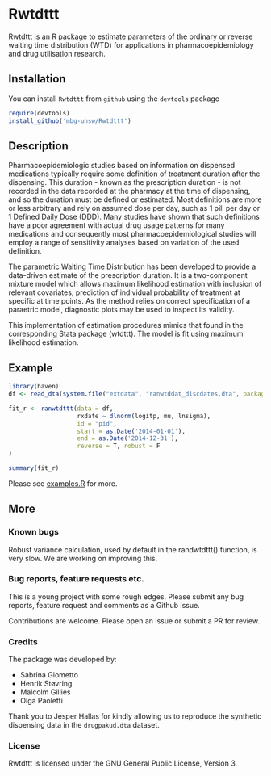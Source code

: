 # Rwtdttt

Rwtdttt is an R package to estimate parameters of the ordinary or reverse waiting time distribution (WTD) for applications in pharmacoepidemiology and drug utilisation research.

## Installation

You can install `Rwtdttt` from `github` using the `devtools` package

```r
require(devtools)
install_github('mbg-unsw/Rwtdttt')
```

## Description

Pharmacoepidemiologic studies based on information on dispensed medications typically require some definition of treatment duration after the dispensing. This duration - known as the prescription duration - is not recorded in the data recorded at the pharmacy at the time of dispensing, and so the duration must be defined or estimated. Most definitions are more or less arbitrary and rely on assumed dose per day, such as 1 pill per day or 1 Defined Daily Dose (DDD). Many studies have shown that such definitions have a poor agreement with actual drug usage patterns for many medications and consequently most pharmacoepidemiological studies will employ a range of sensitivity analyses based on variation of the used definition.

The parametric Waiting Time Distribution has been developed to provide a data-driven estimate of the prescription duration. It is a two-component mixture model which allows maximum likelihood estimation with inclusion of relevant covariates, prediction of individual probability of treatment at specific at time points. As the method relies on correct specification of a paraetric model, diagnostic plots may be used to inspect its validity.

This implementation of estimation procedures mimics that found in the corresponding Stata package (wtdttt). The model is fit using maximum likelihood estimation.

## Example

```R
library(haven)
df <- read_dta(system.file("extdata", "ranwtddat_discdates.dta", package="Rwtdttt"))

fit_r <- ranwtdttt(data = df,
                   rxdate ~ dlnorm(logitp, mu, lnsigma),
                   id = "pid",
                   start = as.Date('2014-01-01'),
                   end = as.Date('2014-12-31'),
                   reverse = T, robust = F
)

summary(fit_r)
```
Please see [examples.R](sandpit/examples.R) for more.

## More

### Known bugs

Robust variance calculation, used by default in the randwtdttt() function, is very slow. We are working on improving this.

### Bug reports, feature requests etc.

This is a young project with some rough edges. Please submit any bug reports, feature request and comments as a Github issue.

Contributions are welcome. Please open an issue or submit a PR for review.

### Credits

The package was developed by:

* Sabrina Giometto
* Henrik Støvring
* Malcolm Gillies
* Olga Paoletti

Thank you to Jesper Hallas for kindly allowing us to reproduce the synthetic dispensing data in the `drugpakud.dta` dataset.

### License

Rwtdttt is licensed under the GNU General Public License, Version 3.

